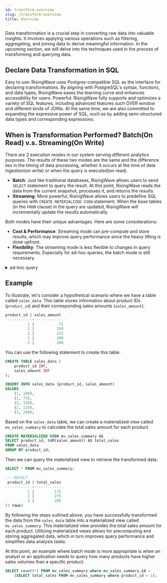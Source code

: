 ```yaml
---
id: transform-overview
slug: /transform-overview
title: Overview
---
```

<head>
  <link rel="canonical" href="https://docs.risingwave.com/docs/current/transform-overview/" />
</head>

Data transformation is a crucial step in converting raw data into valuable insights. It involves applying various operations such as filtering, aggregating, and joining data to derive meaningful information. In the upcoming section, we will delve into the techniques used in the process of transforming and querying data.

## Declare Data Transformation in SQL

Easy to use: RisingWave uses Postgres-compatible SQL as the interface for declaring transformations. By aligning with PostgreSQL's syntax, functions, and data types, RisingWave eases the learning curve and enhances accessibility for users.
Powerful: RisingWave fully supports and optimizes a variety of SQL features, including advanced features such OVER window and different kinds of JOINs. At the same time, we are also committed to expanding the expressive power of SQL, such as by adding semi-structured data types and corresponding expressions.

## When is Transformation Performed? Batch(On Read) v.s. Streaming(On Write)

There are 2 execution modes in our system serving different analytics purposes. The results of these two modes are the same and the difference lies in the timing of data processing, whether it occurs at the time of data ingestion(on write) or when the query is executed(on read).

- **Batch**: Just like traditional databases, RisingWave allows users to send `SELECT` statement to query the result. At this point, RisingWave reads the data from the current snapshot, processes it, and returns the results.
- **Streaming**: More powerful, RisingWave allows users to predefine SQL queries with `CREATE MATERIALIZED VIEW` statement. When the base tables (in the `FROM` clause) in the query are updated, RisingWave will incrementally update the results automatically.

Both modes have their unique advantages. Here are some considerations:

- **Cost & Performance**: Streaming mode can pre-compute and store results, which may improve query performance since the heavy lifting is done upfront. 
- **Flexibility**: The streaming mode is less flexible to changes in query requirements. Especially for ad-hoc queries, the batch mode is still necessary.

<details>
<summary>ad-hoc query</summary>
An ad-hoc query refers to a query that is created on-the-fly to fulfill immediate and specific information needs. Unlike predefined queries, ad-hoc queries are generated in real-time based on your current requirements. They are commonly used in data analysis, decision-making, and exploratory data tasks, where flexibility and quick access to information are crucial..
</details>


## Example

To illustrate, let's consider a hypothetical scenario where we have a table called `sales_data`. This table stores information about product IDs (`product_id`) and their corresponding sales amounts (`sales_amount`).

```sql title="sales_data"
product_id | sales_amount 
------------+--------------
          1 |           75
          2 |          150
          2 |          125
          1 |          100
          3 |          200
```

You can use the following statement to create this table.

```sql title="Create table and insert data"
CREATE TABLE sales_data (
    product_id INT,
    sales_amount INT
);

INSERT INTO sales_data (product_id, sales_amount) 
VALUES 
    (1, 100),
    (1, 75),
    (2, 150),
    (2, 125),
    (3, 200);
```

Based on the `sales_data` table, we can create a materialized view called `mv_sales_summary` to calculate the total sales amount for each product.


```sql
CREATE MATERIALIZED VIEW mv_sales_summary AS
SELECT product_id, SUM(sales_amount) AS total_sales
FROM sales_data
GROUP BY product_id;
```

Then we can query the materialized view to retrieve the transformed data:

```sql
SELECT * FROM mv_sales_summary;

----RESULT
 product_id | total_sales 
------------+-------------
          1 |         175
          2 |         275
          3 |         200
(3 rows)
```

By following the steps outlined above, you have successfully transformed the data from the `sales_data` table into a materialized view called `mv_sales_summary`. This materialized view provides the total sales amount for each product. Utilizing materialized views allows for precomputing and storing aggregated data, which in turn improves query performance and simplifies data analysis tasks.

At this point, an example where batch mode is more appropriate is when an analyst or an application needs to query how many products have higher sales volumes than a specific product.

```sql
SELECT count(*) FROM mv_sales_summary where mv_sales_summary.id > 
    (SELECT total_sales FROM mv_sales_summary where product_id = 1);
```